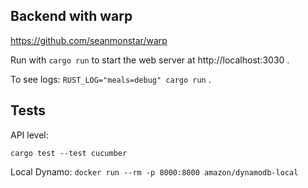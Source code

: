 ## Backend with warp

https://github.com/seanmonstar/warp

Run with `cargo run` to start the web server at http://localhost:3030 .

To see logs: `RUST_LOG="meals=debug" cargo run` .

## Tests

API level:

`cargo test --test cucumber`

Local Dynamo: `docker run --rm -p 8000:8000 amazon/dynamodb-local`

